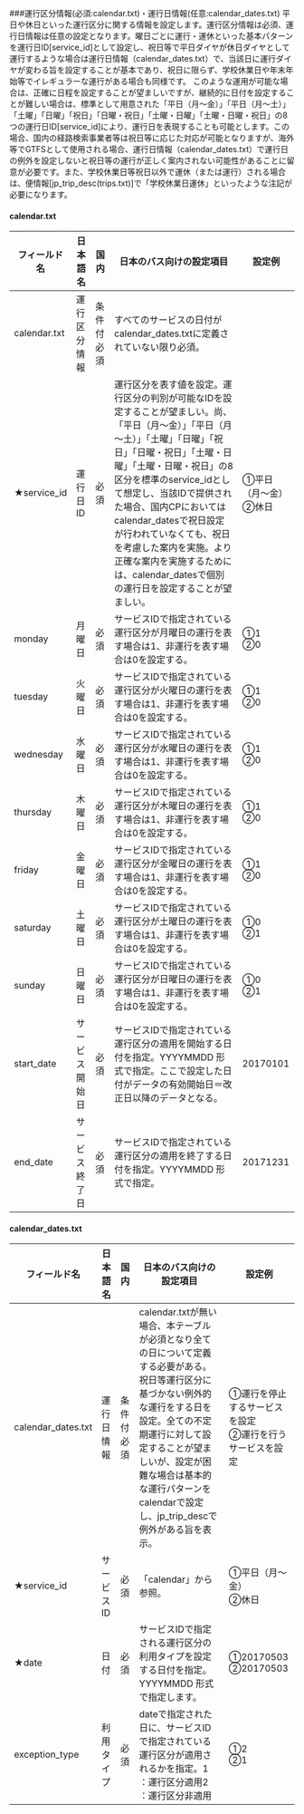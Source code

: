 ###運行区分情報(必須:calendar.txt)・運行日情報(任意:calendar_dates.txt)
平日や休日といった運行区分に関する情報を設定します。運行区分情報は必須、運行日情報は任意の設定となります。曜日ごとに運行・運休といった基本パターンを運行日ID[service_id]として設定し、祝日等で平日ダイヤが休日ダイヤとして運行するような場合は運行日情報（calendar_dates.txt）で、当該日に運行ダイヤが変わる旨を設定することが基本であり、祝日に限らず、学校休業日や年末年始等でイレギュラーな運行がある場合も同様です。
このような運用が可能な場合は、正確に日程を設定することが望ましいですが、継続的に日付を設定することが難しい場合は、標準として用意された「平日（月〜金）」「平日（月〜土）」「土曜」「日曜」「祝日」「日曜・祝日」「土曜・日曜」「土曜・日曜・祝日」の8つの運行日ID[service_id]により、運行日を表現することも可能とします。この場合、国内の経路検索事業者等は祝日等に応じた対応が可能となりますが、海外等でGTFSとして使用される場合、運行日情報（calendar_dates.txt）で運行日の例外を設定しないと祝日等の運行が正しく案内されない可能性があることに留意が必要です。また、学校休業日等祝日以外で運休（または運行）される場合は、便情報[jp_trip_desc(trips.txt)]で「学校休業日運休」といったような注記が必要になります。

#### calendar.txt

| フィールド名 | 日本語名 | 国内 | 日本のバス向けの設定項目 | 設定例 |
|--------------|----------------|------------|-------------|----------------------|
| calendar.txt | 運行区分情報 | 条件付必須 | すべてのサービスの日付がcalendar_dates.txtに定義されていない限り必須。 |  |
| ★service_id | 運行日ID | 必須 | 運行区分を表す値を設定。運行区分の判別が可能なIDを設定することが望ましい。尚、「平日（月～金）」「平日（月～土）」「土曜」「日曜」「祝日」「日曜・祝日」「土曜・日曜」「土曜・日曜・祝日」の8区分を標準のservice_idとして想定し、当該IDで提供された場合、国内CPにおいてはcalendar_datesで祝日設定が行われていなくても、祝日を考慮した案内を実施。より正確な案内を実施するためには、calendar_datesで個別の運行日を設定することが望ましい。 | ①平日（月～金）<br>②休日 |
| monday | 月曜日 | 必須 | サービスIDで指定されている運行区分が月曜日の運行を表す場合は1、非運行を表す場合は0を設定する。 | ①1<br>②0 |
| tuesday | 火曜日 | 必須 | サービスIDで指定されている運行区分が火曜日の運行を表す場合は1、非運行を表す場合は0を設定する。 | ①1<br>②0 |
| wednesday | 水曜日 | 必須 | サービスIDで指定されている運行区分が水曜日の運行を表す場合は1、非運行を表す場合は0を設定する。 | ①1<br>②0 |
| thursday | 木曜日 | 必須 | サービスIDで指定されている運行区分が木曜日の運行を表す場合は1、非運行を表す場合は0を設定する。 | ①1<br>②0 |
| friday | 金曜日 | 必須 | サービスIDで指定されている運行区分が金曜日の運行を表す場合は1、非運行を表す場合は0を設定する。 | ①1<br>②0 |
| saturday | 土曜日 | 必須 | サービスIDで指定されている運行区分が土曜日の運行を表す場合は1、非運行を表す場合は0を設定する。 | ①0<br>②1 |
| sunday | 日曜日 | 必須 | サービスIDで指定されている運行区分が日曜日の運行を表す場合は1、非運行を表す場合は0を設定する。 | ①0<br>②1 |
| start_date | サービス開始日 | 必須 | サービスIDで指定されている運行区分の適用を開始する日付を指定。YYYYMMDD 形式で指定。ここで設定した日付がデータの有効開始日＝改正日以降のデータとなる。 | 20170101 |
| end_date | サービス終了日 | 必須 | サービスIDで指定されている運行区分の適用を終了する日付を指定。YYYYMMDD 形式で指定。 | 20171231 |

#### calendar_dates.txt

| フィールド名 | 日本語名 | 国内 | 日本のバス向けの設定項目 | 設定例 |
|--------------------|-------------|------------|---------|-----------------------------|
| calendar_dates.txt | 運行日情報 | 条件付必須 | calendar.txtが無い場合、本テーブルが必須となり全ての日について定義する必要がある。祝日等運行区分に基づかない例外的な運行をする日を設定。全ての不定期運行に対して設定することが望ましいが、設定が困難な場合は基本的な運行パターンをcalendarで設定し、jp_trip_descで例外がある旨を表示。 | ①運行を停止するサービスを設定<br>②運行を行うサービスを設定 |
| ★service_id | サービス ID | 必須 | 「calendar」から参照。 | ①平日（月～金）<br>②休日 |
| ★date | 日付 | 必須 | サービスIDで指定される運行区分の利用タイプを設定する日付を指定。YYYYMMDD 形式で指定します。 | ①20170503<br>②20170503 |
| exception_type | 利用タイプ | 必須 | dateで指定された日に、サービスIDで指定されている運行区分が適用されるかを指定。1 ：運行区分適用2 ：運行区分非適用 | ①2<br>②1 |

